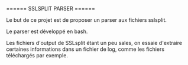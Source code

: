 ====== SSLSPLIT PARSER ======

Le but de ce projet est de proposer un parser aux fichiers sslsplit.

Le parser est développé en bash.

Les fichiers d'output de SSLsplit étant un peu sales, on essaie d'extraire certaines informations dans un fichier de log, comme les fichiers téléchargés par exemple.

